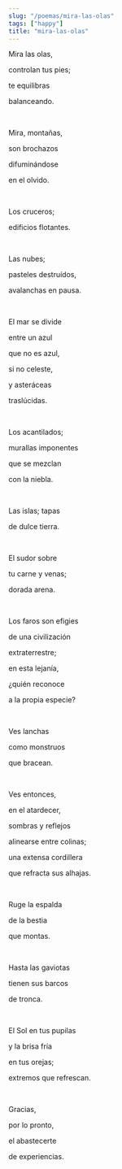 ```yaml
---
slug: "/poemas/mira-las-olas"
tags: ["happy"]
title: "mira-las-olas"
---
```

Mira las olas,

controlan tus pies;

te equilibras

balanceando.

&nbsp;

Mira, montañas,

son brochazos

difuminándose

en el olvido.

&nbsp;

Los cruceros;

edificios flotantes.

&nbsp;

Las nubes;

pasteles destruídos,

avalanchas en pausa.

&nbsp;

El mar se divide

entre un azul

que no es azul,

si no celeste,

y asteráceas

traslúcidas.

&nbsp;

Los acantilados;

murallas imponentes

que se mezclan

con la niebla.

&nbsp;

Las islas; tapas

de dulce tierra.

&nbsp;

El sudor sobre

tu carne y venas;

dorada arena.

&nbsp;

Los faros son efigies

de una civilización

extraterrestre;

en esta lejanía,

¿quién reconoce

a la propia especie?

&nbsp;

Ves lanchas

como monstruos

que bracean.

&nbsp;

Ves entonces,

en el atardecer,

sombras y reflejos

alinearse entre colinas;

una extensa cordillera

que refracta sus alhajas.

&nbsp;

Ruge la espalda

de la bestia

que montas.

&nbsp;

Hasta las gaviotas

tienen sus barcos

de tronca.

&nbsp;

El Sol en tus pupilas

y la brisa fría

en tus orejas;

extremos que refrescan.

&nbsp;

Gracias,

por lo pronto,

el abastecerte

de experiencias.